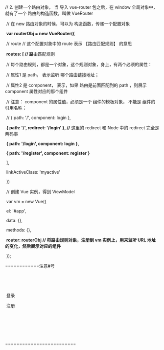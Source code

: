<!-- 1. 安装 vue-router 路由模块 -->

  <script src="./lib/vue-router-3.0.1.js"></script>

// 2. 创建一个路由对象， 当 导入 vue-router 包之后，在 window 全局对象中，就有了一个 路由的构造函数，叫做 VueRouter

​    // 在 new 路由对象的时候，可以为 构造函数，传递一个配置对象

​    **var routerObj = new VueRouter({**

​      // route // 这个配置对象中的 route 表示 【路由匹配规则】 的意思

​      **routes: [ // 路**由匹配规则 

​        // 每个路由规则，都是一个对象，这个规则对象，身上，有两个必须的属性：

​        //  属性1 是 path， 表示监听 哪个路由链接地址；

​        //  属性2 是 component， 表示，如果 路由是前面匹配到的 path ，则展示 component 属性对应的那个组件

​        // 注意： component 的属性值，必须是一个 组件的模板对象， 不能是 组件的引用名称；

​        // { path: '/', component: login },

​        **{ path: '/', redirect: '/login' }, //** 这里的 redirect 和 Node 中的 redirect 完全是两码事

​        **{ path: '/login', component: login },**

​        **{ path: '/register', component: register }**

​      ],

​      linkActiveClass: 'myactive'

​    })

​    // 创建 Vue 实例，得到 ViewModel

​    var vm = new Vue({

​      el: '#app',

​      data: {},

​      methods: {},

​      **router: routerObj // 将路由规则对象，注册到 vm 实例上，用来监听 URL 地址的变化，然后展示对应的组件**

​    });







<body>

  <div id="app">

​    **<!-- <a href="#/login">登录</a> -->**============注意#号

​    **<!-- <a href="#/register">注册</a> -->**

​    **<!-- router-link 默认渲染为一个a 标签 -->**

​    <router-link to="/login" tag="span">登录</router-link>

​    <router-link to="/register">注册</router-link>

​    <!-- 这是 vue-router 提供的元素，专门用来 当作占位符的，将来，路由规则，匹配到的组件，就会展示到这个 router-view 中去 -->

​    <!-- 所以： 我们可以把 router-view 认为是一个占位符 -->

​    <transition mode="out-in">

​      **<router-view></router-view>**=========================

​    </transition>

  </div>

  <script>

​    // 组件的模板对象

​    var login = {

​      template: '<h1>登录组件</h1>'

​    }

​    var register = {

​      template: '<h1>注册组件</h1>'

​    }

​    /*  Vue.component('login', {

​       template: '<h1>登录组件</h1>'

​     }) */

​    // 2. 创建一个路由对象， 当 导入 vue-router 包之后，在 window 全局对象中，就有了一个 路由的构造函数，叫做 VueRouter

​    // 在 new 路由对象的时候，可以为 构造函数，传递一个配置对象

​    var routerObj = new VueRouter({

​      // route // 这个配置对象中的 route 表示 【路由匹配规则】 的意思

​      routes: [ // 路由匹配规则 

​        // 每个路由规则，都是一个对象，这个规则对象，身上，有两个必须的属性：

​        //  属性1 是 path， 表示监听 哪个路由链接地址；

​        //  属性2 是 component， 表示，如果 路由是前面匹配到的 path ，则展示 component 属性对应的那个组件

​        // 注意： component 的属性值，必须是一个 组件的模板对象， 不能是 组件的引用名称；

​        // { path: '/', component: login },

​        { path: '/', redirect: '/login' }, // 这里的 redirect 和 Node 中的 redirect 完全是两码事

​        { path: '/login', component: login },

​        { path: '/register', component: register }

​      ],

​      linkActiveClass: 'myactive'

​    })

​    // 创建 Vue 实例，得到 ViewModel

​    var vm = new Vue({

​      el: '#app',

​      data: {},

​      methods: {},

​      router: routerObj // 将路由规则对象，注册到 vm 实例上，用来监听 URL 地址的变化，然后展示对应的组件

​    });

  </script>

</body>

</html>